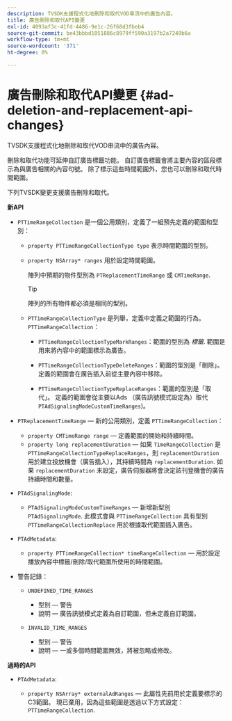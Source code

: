 ```yaml
---
description: TVSDK支援程式化地刪除和取代VOD串流中的廣告內容。
title: 廣告刪除和取代API變更
exl-id: 4093af3c-41fd-4486-9e1c-26f68d3fbeb4
source-git-commit: be43bbbd1051886c8979ff590a3197b2a7249b6a
workflow-type: tm+mt
source-wordcount: '371'
ht-degree: 0%

---
```


# 廣告刪除和取代API變更 {#ad-deletion-and-replacement-api-changes}

TVSDK支援程式化地刪除和取代VOD串流中的廣告內容。

刪除和取代功能可延伸自訂廣告標籤功能。 自訂廣告標籤會將主要內容的區段標示為與廣告相關的內容句號。 除了標示這些時間範圍外，您也可以刪除和取代時間範圍。

<!--<a id="section_7A90BFE99F1A4D908D6DDB0B49FA1199"></a>-->

下列TVSDK變更支援廣告刪除和取代。

**新API**

* `PTTimeRangeCollection` 是一個公用類別，定義了一組預先定義的範圍和型別：

   * `property PTTimeRangeCollectionType type` 表示時間範圍的型別。
   * `property NSArray* ranges` 用於設定時間範圍。

      陣列中預期的物件型別為 `PTReplacementTimeRange` 或 `CMTimeRange`.

      >[!TIP]
      >
      >陣列的所有物件都必須是相同的型別。

   * `PTTimeRangeCollectionType` 是列舉，定義中定義之範圍的行為。 `PTTimeRangeCollection`：

      * `PTTimeRangeCollectionTypeMarkRanges`：範圍的型別為 *標籤*. 範圍是用來將內容中的範圍標示為廣告。

      * `PTTimeRangeCollectionTypeDeleteRanges`：範圍的型別是「刪除」。 定義的範圍會在廣告插入前從主要內容中移除。
      * `PTTimeRangeCollectionTypeReplaceRanges`：範圍的型別是「取代」。 定義的範圍會從主要以Ads （廣告訊號模式設定為）取代 `PTAdSignalingModeCustomTimeRanges`)。

* `PTReplacementTimeRange`  — 新的公用類別，定義 `PTTimeRangeCollection`：

   * `property CMTimeRange range`  — 定義範圍的開始和持續時間。
   * `property long replacementDuration`  — 如果 `TimeRangeCollection` 是 `PTTimeRangeCollectionTypeReplaceRanges`，則 `replacementDuration` 用於建立投放機會（廣告插入），其持續時間為 `replacementDuration`. 如果 `replacementDuration` 未設定，廣告伺服器將會決定該刊登機會的廣告持續時間和數量。

* `PTAdSignalingMode`:

   * `PTAdSignalingModeCustomTimeRanges`  — 新增新型別 `PTAdSignalingMode`. 此模式會與 `PTTimeRangeCollection` 具有型別 `PTTimeRangeCollectionReplace` 用於根據取代範圍插入廣告。

* `PTAdMetadata`:

   * `property PTTimeRangeCollection* timeRangeCollection`  — 用於設定播放內容中標籤/刪除/取代範圍所使用的時間範圍。

* 警告記錄：

   * `UNDEFINED_TIME_RANGES`

      * 型別 — 警告
      * 說明 — 廣告訊號模式定義為自訂範圍，但未定義自訂範圍。
   * `INVALID_TIME_RANGES`

      * 型別 — 警告
      * 說明 — 一或多個時間範圍無效，將被忽略或修改。


**過時的API**

* `PTAdMetadata`:

   * `property NSArray* externalAdRanges`  — 此屬性先前用於定義要標示的C3範圍。 現已棄用，因為這些範圍是透過以下方式設定： `PTTimeRangeCollection`.
